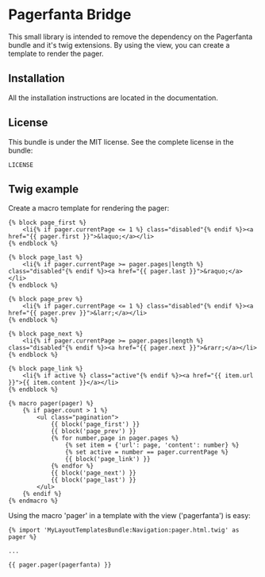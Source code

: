 Pagerfanta Bridge
=================

This small library is intended to remove the dependency on the Pagerfanta bundle and it's twig extensions.
By using the view, you can create a template to render the pager.

Installation
------------

All the installation instructions are located in the documentation.

License
-------

This bundle is under the MIT license. See the complete license in the bundle:

    LICENSE


Twig example
-------

Create a macro template for rendering the pager:

```twig
{% block page_first %}
    <li{% if pager.currentPage <= 1 %} class="disabled"{% endif %}><a href="{{ pager.first }}">&laquo;</a></li>
{% endblock %}

{% block page_last %}
    <li{% if pager.currentPage >= pager.pages|length %} class="disabled"{% endif %}><a href="{{ pager.last }}">&raquo;</a></li>
{% endblock %}

{% block page_prev %}
    <li{% if pager.currentPage <= 1 %} class="disabled"{% endif %}><a href="{{ pager.prev }}">&larr;</a></li>
{% endblock %}

{% block page_next %}
    <li{% if pager.currentPage >= pager.pages|length %} class="disabled"{% endif %}><a href="{{ pager.next }}">&rarr;</a></li>
{% endblock %}

{% block page_link %}
    <li{% if active %} class="active"{% endif %}><a href="{{ item.url }}">{{ item.content }}</a></li>
{% endblock %}

{% macro pager(pager) %}
    {% if pager.count > 1 %}
        <ul class="pagination">
            {{ block('page_first') }}
            {{ block('page_prev') }}
            {% for number,page in pager.pages %}
                {% set item = {'url': page, 'content': number} %}
                {% set active = number == pager.currentPage %}
                {{ block('page_link') }}
            {% endfor %}
            {{ block('page_next') }}
            {{ block('page_last') }}
        </ul>
    {% endif %}
{% endmacro %}
```

Using the macro 'pager' in a template with the view ('pagerfanta') is easy:

``` twig
{% import 'MyLayoutTemplatesBundle:Navigation:pager.html.twig' as pager %}

...

{{ pager.pager(pagerfanta) }}
```
